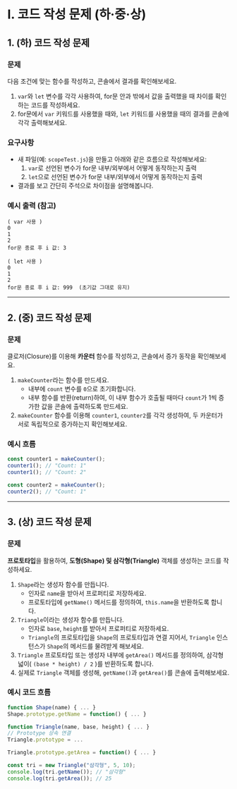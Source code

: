 # I. 코드 작성 문제 (하·중·상)

## 1. (하) 코드 작성 문제

### 문제

다음 조건에 맞는 함수를 작성하고, 콘솔에서 결과를 확인해보세요.

1. `var`와 `let` 변수를 각각 사용하여, for문 안과 밖에서 값을 출력했을 때 차이를 확인하는 코드를 작성하세요.
2. for문에서 `var` 키워드를 사용했을 때와, `let` 키워드를 사용했을 때의 결과를 콘솔에 각각 출력해보세요.

### 요구사항

- 새 파일(예: `scopeTest.js`)을 만들고 아래와 같은 흐름으로 작성해보세요:
  1. `var`로 선언된 변수가 for문 내부/외부에서 어떻게 동작하는지 출력
  2. `let`으로 선언된 변수가 for문 내부/외부에서 어떻게 동작하는지 출력
- 결과를 보고 간단히 주석으로 차이점을 설명해봅니다.

### 예시 출력 (참고)

```
( var 사용 )
0
1
2
for문 종료 후 i 값: 3

( let 사용 )
0
1
2
for문 종료 후 i 값: 999  (초기값 그대로 유지)
```

---

## 2. (중) 코드 작성 문제

### 문제

클로저(Closure)를 이용해 **카운터** 함수를 작성하고, 콘솔에서 증가 동작을 확인해보세요.

1. `makeCounter`라는 함수를 만드세요.
   - 내부에 `count` 변수를 `0`으로 초기화합니다.
   - 내부 함수를 반환(return)하여, 이 내부 함수가 호출될 때마다 `count`가 1씩 증가한 값을 콘솔에 출력하도록 만드세요.
2. `makeCounter` 함수를 이용해 `counter1`, `counter2`를 각각 생성하여, 두 카운터가 서로 독립적으로 증가하는지 확인해보세요.

### 예시 흐름

```js
const counter1 = makeCounter();
counter1(); // "Count: 1"
counter1(); // "Count: 2"

const counter2 = makeCounter();
counter2(); // "Count: 1"
```

---

## 3. (상) 코드 작성 문제

### 문제

**프로토타입**을 활용하여, **도형(Shape) 및 삼각형(Triangle)** 객체를 생성하는 코드를 작성하세요.

1. `Shape`라는 생성자 함수를 만듭니다.
   - 인자로 `name`을 받아서 프로퍼티로 저장하세요.
   - 프로토타입에 `getName()` 메서드를 정의하여, `this.name`을 반환하도록 합니다.
2. `Triangle`이라는 생성자 함수를 만듭니다.
   - 인자로 `base`, `height`를 받아서 프로퍼티로 저장하세요.
   - `Triangle`의 프로토타입을 `Shape`의 프로토타입과 연결 지어서, `Triangle` 인스턴스가 `Shape`의 메서드를 물려받게 해보세요.
3. `Triangle` 프로토타입 또는 생성자 내부에 `getArea()` 메서드를 정의하여, 삼각형 넓이( `(base * height) / 2` )를 반환하도록 합니다.
4. 실제로 `Triangle` 객체를 생성해, `getName()`과 `getArea()`를 콘솔에 출력해보세요.

### 예시 코드 흐름

```js
function Shape(name) { ... }
Shape.prototype.getName = function() { ... }

function Triangle(name, base, height) { ... }
// Prototype 상속 연결
Triangle.prototype = ...

Triangle.prototype.getArea = function() { ... }

const tri = new Triangle("삼각형", 5, 10);
console.log(tri.getName()); // "삼각형"
console.log(tri.getArea()); // 25
```
